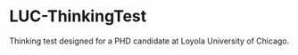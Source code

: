 LUC-ThinkingTest
================

Thinking test designed for a PHD candidate at Loyola University of Chicago. 
